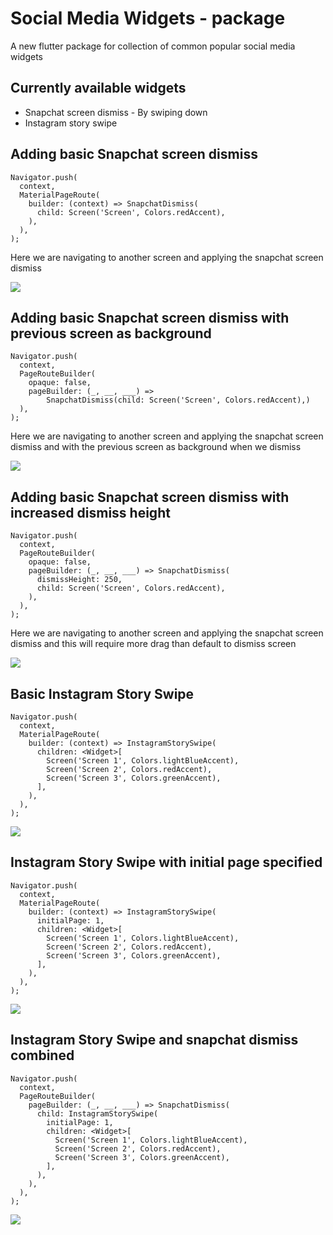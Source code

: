 # Social Media Widgets - package

A new flutter package for collection of common popular social media widgets

## Currently available widgets

* Snapchat screen dismiss - By swiping down
* Instagram story swipe

## Adding basic Snapchat screen dismiss

    Navigator.push(
      context,
      MaterialPageRoute(
        builder: (context) => SnapchatDismiss(
          child: Screen('Screen', Colors.redAccent),
        ),
      ),
    );

Here we are navigating to another screen and applying the snapchat screen dismiss

![](https://github.com/GursheeshSingh/social_media_widgets/blob/master/screenshots/screenshot1.gif)

## Adding basic Snapchat screen dismiss with previous screen as background

    Navigator.push(
      context,
      PageRouteBuilder(
        opaque: false,
        pageBuilder: (_, __, ___) =>
            SnapchatDismiss(child: Screen('Screen', Colors.redAccent),)
      ),
    );

Here we are navigating to another screen and applying the snapchat screen dismiss and with the previous screen as background when we dismiss

<img src="https://github.com/GursheeshSingh/social_media_widgets/blob/master/screenshots/screenshot2.gif"/>

## Adding basic Snapchat screen dismiss with increased dismiss height

    Navigator.push(
      context,
      PageRouteBuilder(
        opaque: false,
        pageBuilder: (_, __, ___) => SnapchatDismiss(
          dismissHeight: 250,
          child: Screen('Screen', Colors.redAccent),
        ),
      ),
    );

Here we are navigating to another screen and applying the snapchat screen dismiss and this will require more drag than default to dismiss screen

<img src="https://github.com/GursheeshSingh/social_media_widgets/blob/master/screenshots/screenshot3.gif"/>

## Basic Instagram Story Swipe

    Navigator.push(
      context,
      MaterialPageRoute(
        builder: (context) => InstagramStorySwipe(
          children: <Widget>[
            Screen('Screen 1', Colors.lightBlueAccent),
            Screen('Screen 2', Colors.redAccent),
            Screen('Screen 3', Colors.greenAccent),
          ],
        ),
      ),
    );

<img src="https://github.com/GursheeshSingh/social_media_widgets/blob/master/screenshots/screenshot4.gif"/>

## Instagram Story Swipe with initial page specified

    Navigator.push(
      context,
      MaterialPageRoute(
        builder: (context) => InstagramStorySwipe(
          initialPage: 1,
          children: <Widget>[
            Screen('Screen 1', Colors.lightBlueAccent),
            Screen('Screen 2', Colors.redAccent),
            Screen('Screen 3', Colors.greenAccent),
          ],
        ),
      ),
    );

<img src="https://github.com/GursheeshSingh/social_media_widgets/blob/master/screenshots/screenshot5.gif"/>


## Instagram Story Swipe and snapchat dismiss combined

    Navigator.push(
      context,
      PageRouteBuilder(
        pageBuilder: (_, __, ___) => SnapchatDismiss(
          child: InstagramStorySwipe(
            initialPage: 1,
            children: <Widget>[
              Screen('Screen 1', Colors.lightBlueAccent),
              Screen('Screen 2', Colors.redAccent),
              Screen('Screen 3', Colors.greenAccent),
            ],
          ),
        ),
      ),
    );

<img src="https://github.com/GursheeshSingh/social_media_widgets/blob/master/screenshots/screenshot6.gif"/>



